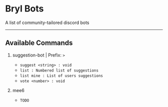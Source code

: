 # Bryl Bots

A list of community-tailored discord bots

---

## Available Commands

1. suggestion-bot | Prefix: `>`

   - `suggest <string> : void`
   - `list : Numbered list of suggestions`
   - `list mine : List of users suggestions`
   - `vote <number> : void`

2. mee6
   - `TODO`
